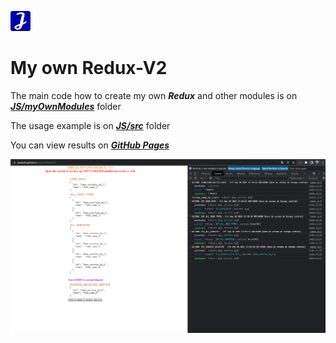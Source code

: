 ![my logo](https://github.com/Juanjo4U/myOwnReduxV2/blob/main/assets/favicon-32x32.png?raw=true)
# My own Redux-V2

The main code how to create my own ***Redux*** and other modules is on ***[JS/myOwnModules](https://github.com/Juanjo4U/myOwnReduxV2/tree/main/JS/myOwnModules)*** folder

The usage example is on ***[JS/src](https://github.com/Juanjo4U/myOwnReduxV2/tree/main/JS/src)*** folder

You can view results on ***[GitHub Pages](https://juanjo4u.github.io/csb-8wybr4/)***

![my own redux-v2 result screenshot](https://github.com/Juanjo4U/myOwnReduxV2/blob/main/assets/my-own-redux-v2-screenshot.png?raw=true)